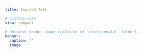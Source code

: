 ```yaml
---
title: Invited Talk

# Listing view
view: compact

# Optional header image (relative to `assets/media/` folder).
banner:
  caption: ''
  image: ''
---
```

